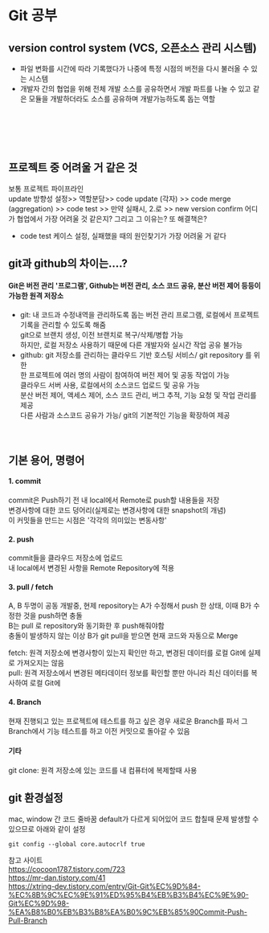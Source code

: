# Git 공부
## version control system (VCS, 오픈소스 관리 시스템)
- 파일 변화를 시간에 따라 기록했다가 나중에 특정 시점의 버전을 다시 불러올 수 있는 시스템
- 개발자 간의 협업을 위해 전체 개발 소스를 공유하면서 개발 파트를 나눌 수 있고 같은 모듈을 개발하더라도 소스를 공유하며 개발가능하도록 돕는 역할

 </br> </br>
 </br> </br>


## 프로젝트 중 어려울 거 같은 것
보통 프로젝트 파이프라인  </br>
update 방향성 설정>> 역할분담>> code update (각자)  >> code merge (aggregation) >> code test >> 만약 실패시, 2.로 >> new version confirm
어디가 협업에서 가장 어려울 것 같은지? 그리고 그 이유는? 또 해결책은?
- code test 케이스 설정, 실패했을 때의 원인찾기가 가장 어려울 거 같다


## git과 github의 차이는....?
#### Git은 버전 관리 '프로그램', Github는 버전 관리, 소스 코드 공유, 분산 버전 제어 등등이 가능한 원격 저장소 </br>
- git: 내 코드과 수정내역을 관리하도록 돕는 버전 관리 프로그램, 로컬에서 프로젝트 기록을 관리할 수 있도록 해줌 </br>
         </t></t></t> git으로 브랜치 생성, 이전 브랜치로 복구/삭제/병합 가능</br>
          하지만, 로컬 저장소 사용하기 때문에 다른 개발자와 실시간 작업 공유 불가능 </br>
- github:  git 저장소를 관리하는 클라우드 기반 호스팅 서비스/ git repository 를 위한</br>
          한 프로젝트에 여러 명의 사람이 참여하여 버전 제어 및 공동 작업이 가능</br>
          클라우드 서버 사용, 로컬에서의 소스코드 업로드 및 공유 가능</br>
          분산 버전 제어, 액세스 제어, 소스 코드 관리,  버그 추적, 기능 요청 및 작업 관리를 제공</br>
          다른 사람과 소스코드 공유가 가능/ git의 기본적인 기능을 확장하여 제공</br>
 </br> </br>
## 기본 용어, 명령어
#### 1. commit
commit은 Push하기 전 내 local에서 Remote로 push할 내용들을 저장</br>
변경사항에 대한 코드 덩어리(실제로는 변경사항에 대한 snapshot의 개념)</br>
이 커밋들을 만드는 시점은 '각각의 의미있는 변동사항'</br>


#### 2. push
commit들을 클라우드 저장소에 업로드</br>
내 local에서 변경된 사항을 Remote Repository에 적용</br>


#### 3. pull / fetch
A, B 두명이 공동 개발중, 현제 repository는 A가 수정해서 push 한 상태, 이때 B가 수정한 것을 push하면 충돌</br>
B는 pull 로 repository와 동기화한 후 push해줘야함</br>
충돌이 발생하지 않는 이상 B가 git pull을 받으면 현재 코드와 자동으로 Merge</br>

fetch: 원격 저장소에 변경사항이 있는지 확인만 하고, 변경된 데이터를 로컬 Git에 실제로 가져오지는 않음</br>
pull: 원격 저장소에서 변경된 메타데이터 정보를 확인할 뿐만 아니라 최신 데이터를 복사하여 로컬 Git에</br>

#### 4. Branch
현재 진행되고 있는 프로젝트에 테스트를 하고 싶은 경우 새로운 Branch를 파서 그 Branch에서 기능 테스트를 하고 이전 커밋으로 돌아갈 수 있음</br>


#### 기타
git clone: 원격 저장소에 있는 코드를 내 컴퓨터에 복제할때 사용</br>


## git 환경설정
mac, window 간 코드 줄바꿈 default가 다르게 되어있어 코드 합칠때 문제 발생할 수 있으므로 아래와 같이 설정
 
    git config --global core.autocrlf true
 








참고 사이트 </br>
https://cocoon1787.tistory.com/723</br>
https://mr-dan.tistory.com/41</br>
https://xtring-dev.tistory.com/entry/Git-Git%EC%9D%84-%EC%8B%9C%EC%9E%91%ED%95%B4%EB%B3%B4%EC%9E%90-Git%EC%9D%98-%EA%B8%B0%EB%B3%B8%EA%B0%9C%EB%85%90Commit-Push-Pull-Branch</br>
